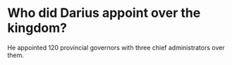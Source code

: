 # Who did Darius appoint over the kingdom?

He appointed 120 provincial governors with three chief administrators over them.
